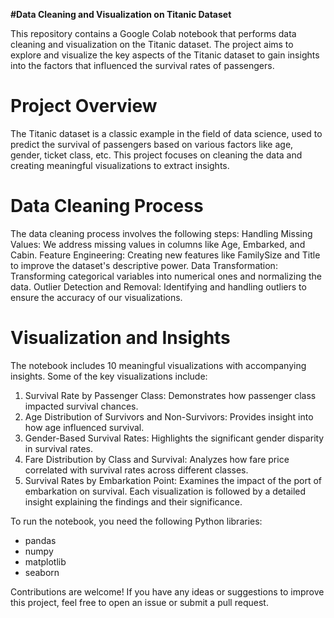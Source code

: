 **#Data Cleaning and Visualization on Titanic Dataset**

This repository contains a Google Colab notebook that performs data cleaning and visualization on the Titanic dataset. The project aims to explore and visualize the key aspects of the Titanic dataset to gain insights into the factors that influenced the survival rates of passengers.
# Project Overview
The Titanic dataset is a classic example in the field of data science, used to predict the survival of passengers based on various factors like age, gender, ticket class, etc. This project focuses on cleaning the data and creating meaningful visualizations to extract insights.
# Data Cleaning Process
The data cleaning process involves the following steps:
Handling Missing Values: We address missing values in columns like Age, Embarked, and Cabin.
Feature Engineering: Creating new features like FamilySize and Title to improve the dataset's descriptive power.
Data Transformation: Transforming categorical variables into numerical ones and normalizing the data.
Outlier Detection and Removal: Identifying and handling outliers to ensure the accuracy of our visualizations.
# Visualization and Insights
The notebook includes 10 meaningful visualizations with accompanying insights. Some of the key visualizations include:
1. Survival Rate by Passenger Class: Demonstrates how passenger class impacted survival chances.
2. Age Distribution of Survivors and Non-Survivors: Provides insight into how age influenced survival.
3. Gender-Based Survival Rates: Highlights the significant gender disparity in survival rates.
4. Fare Distribution by Class and Survival: Analyzes how fare price correlated with survival rates across different classes.
5. Survival Rates by Embarkation Point: Examines the impact of the port of embarkation on survival.
Each visualization is followed by a detailed insight explaining the findings and their significance.

To run the notebook, you need the following Python libraries:
- pandas
- numpy
- matplotlib
- seaborn

Contributions are welcome! If you have any ideas or suggestions to improve this project, feel free to open an issue or submit a pull request.
